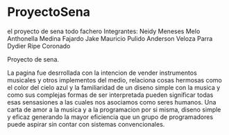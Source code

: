 # ProyectoSena
el proyecto de sena todo fachero
Integrantes:
  Neidy Meneses Melo
  Anthonella Medina Fajardo
  Jake Mauricio Pulido
  Anderson Veloza Parra
  Dydier Ripe Coronado
  
Proyecto de sena.

La pagina fue desrrollada con la intencion de vender instrumentos musicales y otros implementos del medio, relaciona cosas hermosas como el color del cielo azul y la familiaridad de un diseno simple con la musica y como sus complejas formas de ser interpretada pueden significar todas esas sensasiones a las cuales nos asociamos como seres humanos.
Una carta de amor a la musica y a la programacion por si misma, diseno simple y eficaz generando la mayor eficiencia que un grupo de programadores puede aspirar sin contar con sistemas convencionales.
